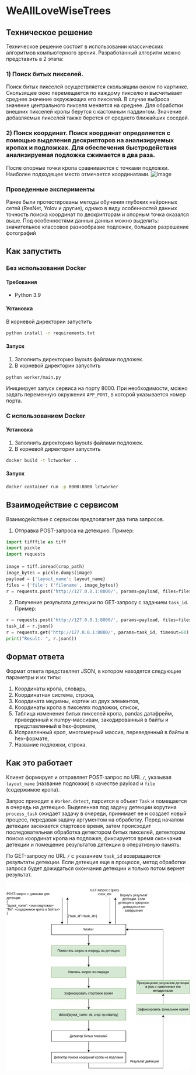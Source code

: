 # WeAllLoveWiseTrees
## Техническое решение
Техническое решение состоит в использовании классических алгоритмов компьютерного зрения. Разработанный алгоритм можно представить в 2 этапа:
### 1) Поиск битых пикселей.
Поиск битых пикселей осуществляется скользящим окном по картинке. Скользящее окно перемещается по каждому пикселю и высчитывает среднее значение окружающих его пикселей. В случае выброса значение центрального пикселя меняется на среднее.
Для обработки внешних пикселей кропы берутся с кастомным паддингом. Значение добавляемых пикселей также берется от среднего ближайших соседей.
### 2) Поиск координат. Поиск координат определяется с помощью выделения дескрипторов на анализируемых кропах и подложках. Для обеспечения быстродействия анализируемая подложка сжимается в два раза.
После опорные точки кропа сравниваются с точками подложки. Наиболее подходящее место отмечается координатами.
![image](https://github.com/user-attachments/assets/db6df2ac-b35e-4b93-a70a-88daca433f04)

### Проведенные эксперименты
Ранее были протестированы методы обучения глубоких нейронных сетей (ResNet, Yolov и другие), однако в виду особенностей данных точность поиска координат по дескрипторам и опорным точка оказался выше.
Под особенностями данных данных можно выделить: значительное классовое разнообразие подложек, большое разрешение фотографий
## Как запустить
### Без использования Docker
#### Требования
- Python 3.9

#### Установка
В корневой директории запустить

```bash
python install -r requirements.txt
```

#### Запуск
1. Заполнить директорию layouts файлами подложек.
2. В корневой директории запустить

```python worker/main.py```

Инициирует запуск сервиса на порту 8000.
При необходимости, можно задать переменную окружения `APP_PORT`, в которой указывается номер порта.

### С использованием Docker
#### Установка
1. Заполнить директорию layouts файлами подложек.
2. В корневой директории запустить

```bash
docker build -t lctworker .
```

#### Запуск
```bash
docker container run -p 8000:8000 lctworker
```

## Взаимодействие с сервисом
Взаимодействие с сервисом предполагает два типа запросов.
1. Отправка POST-запроса на детекцию. Пример:
```python
import tifffile as tiff
import pickle
import requests

image = tiff.imread(crop_path)
image_bytes = pickle.dumps(image)
payload = {'layout_name': layout_name}
files = {'file': ('filename', image_bytes)}
r = requests.post('http://127.0.0.1:8000/', params=payload, files=files)

```

2. Получение результата детекции по GET-запросу с заданием `task_id`. Пример:
```python
r = requests.post('http://127.0.0.1:8000/', params=payload, files=files)
task_id = r.json()
r = requests.get('http://127.0.0.1:8000/', params=task_id, timeout=60)
print("Result: ", r.json())
```
## Формат ответа

Формат ответа представляет JSON, в котором находятся следующие параметры и их типы:
1) Координаты кропа, словарь,
2) Координатная система, строка,
3) Координата медианы, кортеж из двух элементов,
4) Координаты кропа в пикселях подложки, список,
5) Таблица изменения битых пикселей кропа, pandas датафрейм, приведенный к numpy-массивам, закодированный в байты и представленный в hex-формате,
6) Исправленный кроп, многомерный массив, переведенный в байты в hex-формате,
7) Название подложки, строка.

## Как это работает
Клиент формирует и отправляет POST-запрос по URL `/`, указывая `layout_name` (название подложки) в качестве payload и
`file` (содержимое кропа).

Запрос приходит в `Worker.detect`, парсится в объект `Task` и помещается в очередь на детекцию.
Выделенная под задачу детекции корутина `process_task` ожидает задачу в очереди, принимает ее и создает новый процесс,
передавая задачу аргументом на обработку. Перед началом детекции засекается стартовое время, затем происходит
последовательная обработка детектором битых пикселей, детектором поиска координат кропа на подложке, фиксируется время
окончания детекции и помещение результатов детекции в оперативную память.

По GET-запросу по URL `/` с указанием `task_id` возвращаются результаты детекции. Если детекция еще в процессе, метод
обработки запроса будет дожидаться окончания детекции и только потом вернет результат.

![System design](docs/System%20Design-Page.png)
